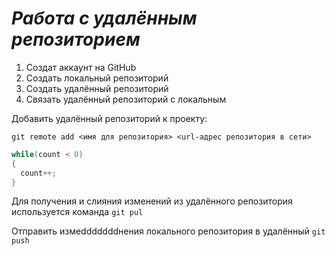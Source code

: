 # ***Работа с удалённым репозиторием***

1. Создат аккаунт на GitHub
2. Создать локальный репозиторий
3. Создать удалённый репозиторий
4. Связать удалённый репозиторий с локальным

Добавить удалённый репозиторий к проекту:
```
git remote add <имя для репозитория> <url-адрес репозитория в сети>
```
```c#
while(count < 0)
{
  count++;
}
```
Для получения и слияния изменений из удалённого репозитория используется команда `git pul`

Отправить измеdddddddнения локального репозитория в удалённый `git push`